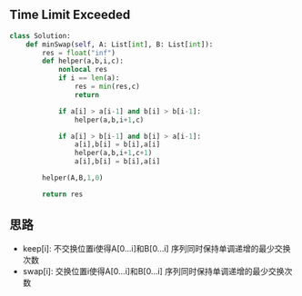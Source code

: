 ## Time Limit Exceeded

```python
class Solution:
    def minSwap(self, A: List[int], B: List[int]):
        res = float("inf")
        def helper(a,b,i,c):
            nonlocal res
            if i == len(a):
                res = min(res,c)
                return 

            if a[i] > a[i-1] and b[i] > b[i-1]:
                helper(a,b,i+1,c)

            if a[i] > b[i-1] and b[i] > a[i-1]:
                a[i],b[i] = b[i],a[i]
                helper(a,b,i+1,c+1)
                a[i],b[i] = b[i],a[i]

        helper(A,B,1,0)

        return res
```

## 思路

- keep[i]: 不交换位置i使得A[0...i]和B[0...i] 序列同时保持单调递增的最少交换次数
- swap[i]: 交换位置i使得A[0...i]和B[0...i] 序列同时保持单调递增的最少交换次数